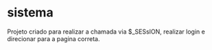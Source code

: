 # sistema
Projeto criado para realizar a chamada via $_SESsION, realizar login e direcionar para a pagina correta.

